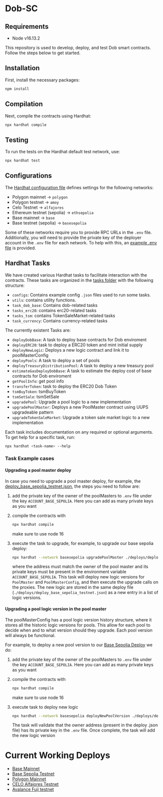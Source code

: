 # Dob-SC

## Requirements

- Node v16.13.2

This repository is used to develop, deploy, and test Dob smart contracts. Follow the steps below to get started.

## Installation

First, install the necessary packages:

```sh
npm install
```

## Compilation

Next, compile the contracts using Hardhat:

```sh
npx hardhat compile
```

## Testing

To run the tests on the Hardhat default test network, use:

```sh
npx hardhat test 
```

## Configurations

The [Hardhat configuration file](./hardhat.config.ts) defines settings for the following networks:

- Polygon mainnet -> `polygon`
- Polygon testnet -> `amoy`
- Celo Testnet -> `alfajores`
- Ethereum testnet (sepolia) -> `ethsepolia`
- Base mainnet -> `base`
- Base testnet (sepolia) -> `basesepolia`

Some of these networks require you to provide RPC URLs in the `.env` file. Additionally, you will need to provide the private key of the deployer account in the `.env` file for each network. To help with this, an [example .env file](./.env.example) is provided.

## Hardhat Tasks

We have created various Hardhat tasks to facilitate interaction with the contracts. These tasks are organized in the [tasks folder](./tasks/) with the following structure:

- `configs`: Contains example config `.json` files used to run some tasks.
- `utils`: contains utility functions.
- `task_dob_base`: Contains dob-related tasks
- `tasks_erc20`: contains erc20-related tasks
- `tasks_tsm`: contains TokenSaleMarket-related tasks
- `task_currency`: Contains currency-related tasks

The currently existent Tasks are:

* `deployDobBase`: A task to deploy base contracts for Dob enviroment
* `deployERC20`: task to deploy a ERC20 token and mint initial supply
* `deployNewLogic`: Deploys a new logic contract and link it to poolMasterConfig
* `deployPools`: A task to deploy a set of pools
* `deployTreasuryDistributionPool`: A task to deploy a new treasury pool
* `estimateGasDeployDobBase`: A task to estimate the deploy cost of base contracts for Dob enviroment
* `getPoolInfo`: get pool info
* `transferToken`: task to deploy the ERC20 Dob Token 
* `tsmBuyToken`: tsmBuyToken
* `tsmSetSale`: tsmSetSale
* `upgradePool`: Upgrade a pool logic to a new implementation
* `upgradePoolMaster`: Deploys a new PoolMaster contract using UUPS upgradeable pattern
* `upgradeTokenSaleMarket`: Upgrade a token sale market logic to a new implementation

Each task includes documentation on any required or optional arguments. To get help for a specific task, run:

```sh
npx hardhat <task-name> --help
```

### Task Example cases

#### Upgrading a pool master deploy

In case you need to upgrade a pool master deploy, for example, the [deploy_base_sepolia_testnet.json](./deploys/deploy_base_sepolia_testnet.json), the steps you need to follow are:

1. add the private key of the owner of the poolMasters to `.env` file under the key `ACCOUNT_BASE_SEPOLIA`. Here you can add as many private keys as you want
2. compile the contracts with

    ```bash
    npx hardhat compile
    ```
    make sure to use node 16

3. execute the task to upgrade, for example, to upgrade our base sepolia deploy:

    ```bash
    npx hardhat --network basesepolia upgradePoolMaster ./deploys/deploy_base_sepolia_testnet.json 0x5736E3A05b34214c4757fB331682e95fF67cCd5d
    ```

    where the address must match the owner of the pool master and its private keys must be present in the environment variable `ACCOUNT_BASE_SEPOLIA`. This task will deploy new logic versions for `PoolMaster` and `PoolMasterConfig`, and then execute the upgrade calls on the proxies. The new logic are stored in the same deploy file (`./deploys/deploy_base_sepolia_testnet.json`) as a new entry in a list of logic versions.

#### Upgrading a pool logic version in the pool master

The poolMasterConfig has a pool logic version history structure, where it stores all the historic logic versions for pools. This allow for each pool to decide when and to what version should they upgrade. Each pool version will always be functional.

For example, to deploy a new pool version to our [Base Sepolia Deploy](./deploys/deploy_base_sepolia_testnet.json) we do:

1. add the private key of the owner of the poolMasters to `.env` file under the key `ACCOUNT_BASE_SEPOLIA`. Here you can add as many private keys as you want
2. compile the contracts with

    ```bash
    npx hardhat compile
    ```
    make sure to use node 16
3. execute task to deploy new logic

    ```bash
    npx hardhat --network basesepolia deployNewPoolVersion ./deploys/deploy_base_sepolia_testnet.json
    ```

    The task will validate that the owner address (present in the deploy .json file) has its private key in the `.env` file. Once complete, the task will add the new logic version 



# Current Working Deploys

* [Base Mainnet](./deploys/deploy_base_mainnet.json)
* [Base Sepolia Testnet](./deploys/deploy_base_sepolia_testnet.json)
* [Polygon Mainnet](./deploys/deploy_polygon_mainnet.json)
* [CELO Alfajores Testnet](./deploys/deploy_celo_alfajores_testnet.json)
* [Avalance Fuji testnet](./deploys/deploy_avalance_fuji_testnet.json)

